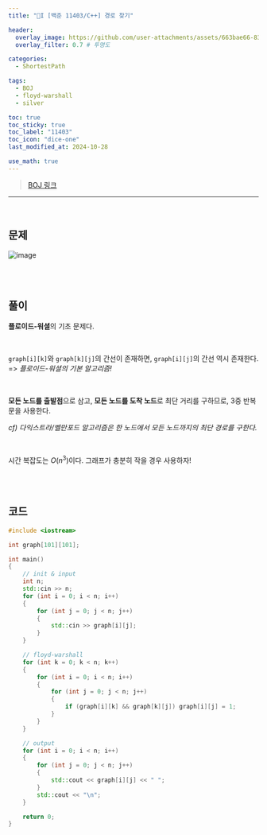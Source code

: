 ```yaml
---
title: "🩶I [백준 11403/C++] 경로 찾기"

header:
  overlay_image: https://github.com/user-attachments/assets/663bae66-83e0-4c46-9cb5-26339b9df00c
  overlay_filter: 0.7 # 투명도

categories:
  - ShortestPath

tags:
  - BOJ
  - floyd-warshall
  - silver

toc: true
toc_sticky: true
toc_label: "11403"
toc_icon: "dice-one"
last_modified_at: 2024-10-28

use_math: true
---
```





> [BOJ 링크](https://www.acmicpc.net/problem/11403)



---



<br>



## 문제

  <img src="https://github.com/user-attachments/assets/40bb17dc-b98c-4680-bc92-774a9517a35e" alt="image"  /> 


<br><br>


## 풀이

**플로이드-워셜**의 기초 문제다.


<br>


`graph[i][k]`와 `graph[k][j]`의 간선이 존재하면, `graph[i][j]`의 간선 역시 존재한다. => *플로이드-워셜의 기본 알고리즘!*


<br>


**모든 노드를 출발점**으로 삼고, **모든 노드를 도착 노드**로 최단 거리를 구하므로, 3중 반복문을 사용한다.



*cf) 다익스트라/벨만포드 알고리즘은 한 노드에서 모든 노드까지의 최단 경로를 구한다.*


<br>


시간 복잡도는 $O(n^{3})$이다. 그래프가 충분히 작을 경우 사용하자!


<br><br>


## 코드


```c++
#include <iostream>

int graph[101][101];

int main()
{
	// init & input
	int n;
	std::cin >> n;
	for (int i = 0; i < n; i++)
	{
		for (int j = 0; j < n; j++)
		{
			std::cin >> graph[i][j];
		}
	}

	// floyd-warshall
	for (int k = 0; k < n; k++)
	{
		for (int i = 0; i < n; i++)
		{
			for (int j = 0; j < n; j++)
			{
				if (graph[i][k] && graph[k][j]) graph[i][j] = 1;
			}
		}
	}

	// output
	for (int i = 0; i < n; i++)
	{
		for (int j = 0; j < n; j++)
		{
			std::cout << graph[i][j] << " ";
		}
		std::cout << "\n";
	}

	return 0;
}
```